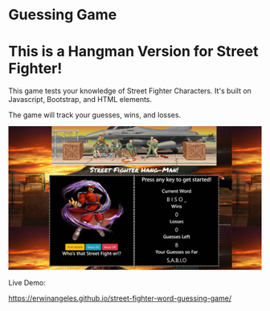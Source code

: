 # Guessing Game 

<h1>This is a Hangman Version for Street Fighter!</h1>
<p>This game tests your knowledge of Street Fighter Characters. It's built on Javascript, Bootstrap, and HTML elements.</p>
<p>The game will track your guesses, wins, and losses.</p>
<img src="https://github.com/erwinangeles/Hangman-Guessing-Game/raw/master/assets/images/screenshot.jpg"/>
<p>Live Demo:</p>
<p><a href="https://erwinangeles.github.io/street-fighter-word-guessing-game/" target="_blank" rel="noopener">https://erwinangeles.github.io/street-fighter-word-guessing-game/</a></p>
